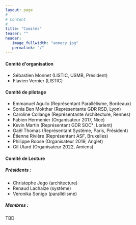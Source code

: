 ```yaml
---
layout: page
#
# Content
#
title: "Comités"
teaser: ""
header:
   image_fullwidth: "annecy.jpg"
   permalink: "/"
---
```



#### Comité d'organisation 
 + Sébastien Monnet (LISTIC, USMB, Président)
 + Flavien Vernier (LISTIC)

#### Comité de pilotage
 + Emmanuel Agullo (Représentant Parallélisme, Bordeaux)
 + Sonia Ben Mokthar (Représentante GDR RSD, Lyon)
 + Caroline Collange (Représentante Architecture, Rennes)
 + Fabien Hermenier (Organisateur 2017, Nice)
 + Kevin Martin (Représentant GDR SOC², Lorient)
 + Gaël Thomas (Représentant Système, Paris, Président)
 + Étienne Rivière (Représentant ASF, Bruxelles)
 + Philippe Roose (Organisateur 2019, Anglet)
 + Gil Utard (Organisateur 2022, Amiens)

#### Comité de Lecture
 
##### Présidents : 

 + Christophe Jego (architecture)
 + Renaud Lachaize (système)
 + Veronika Sonigo (parallélisme)

##### Membres :

TBD


